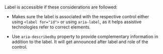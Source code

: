 Label is accessible if these considerations are followed:

- Makes sure the label is associated with the respective control either using `<label for="id">` or using `aria-label`, as it helps assistive technologies refer to correct elements.

- Use `aria-describedby` property to provide complementary information in addition to the label. It will get announced after label and role of the control.
